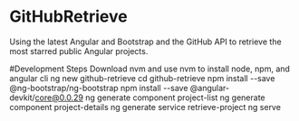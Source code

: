 # GitHubRetrieve
Using the latest Angular and Bootstrap and the GitHub API to retrieve the most starred public Angular projects.

#Development Steps
Download nvm and use nvm to install node, npm, and angular cli
ng new github-retrieve
cd github-retrieve
npm install --save  @ng-bootstrap/ng-bootstrap 
npm install --save @angular-devkit/core@0.0.29
ng generate component project-list
ng generate component project-details
ng generate service retrieve-project
ng serve